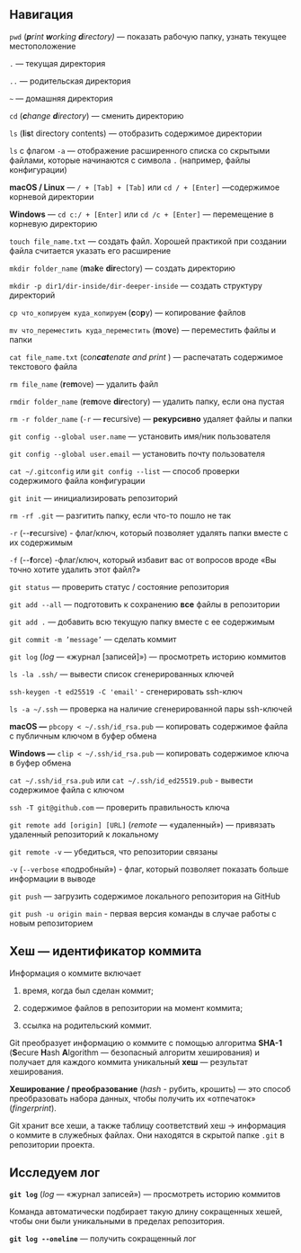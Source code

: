 ## **Навигация**

`pwd` (***p**rint **w**orking **d**irectory)* — показать рабочую папку, узнать текущее местоположение 

`.` — текущая директория  

`..` — родительская директория

`~` — домашняя директория

`cd` (***c**hange **d**irectory*) — сменить директорию

`ls` (**l**i**s**t directory contents) — отобразить содержимое директории

`ls` с флагом `-a` — отображение расширенного списка со скрытыми файлами, которые начинаются с символа `.` (например, файлы конфигурации)

**macOS / Linux** — `/ + [Tab] + [Tab]` или `cd / + [Enter]` —содержимое корневой директории

**Windows** — `cd c:/ + [Enter]` или `cd /c + [Enter]` — перемещение в корневую директорию

`touch file_name.txt` — создать файл. Хорошей практикой при создании файла считается указать его расширение

`mkdir folder_name` (**m**a**k**e **dir**ectory) — создать директорию 

`mkdir -p dir1/dir-inside/dir-deeper-inside` — создать структуру директорий

`cp что_копируем куда_копируем` (**c**o**p**y) — копирование файлов

`mv что_переместить куда_переместить` (**m**o**v**e) — переместить файлы и папки

`cat file_name.txt` (c*on**cat**enate and print* ) — распечатать содержимое текстового файла 

`rm file_name` (**r**e**m**ove) — удалить файл

`rmdir folder_name` (**r**e**m**ove **dir**ectory) — удалить папку, если она пустая

`rm -r folder_name` (`-r` — **r**ecursive) — **рекурсивно** удаляет файлы и папки

`git config --global user.name` — установить имя/ник пользователя

`git config --global user.email` — установить почту пользователя

`cat ~/.gitconfig` или `git config --list` — способ проверки содержимого файла конфигурации

`git init` — инициализировать репозиторий

`rm -rf .git` — разгитить папку, если что-то пошло не так

`-r` (--**r**ecursive) - флаг/ключ, который позволяет удалять папки вместе с их содержимым

`-f` (--**f**orce) -флаг/ключ, который избавит вас от вопросов вроде «Вы точно хотите удалить этот файл?»

`git status` — проверить статус / состояние репозитория 

`git add --all` —  подготовить к сохранению **все** файлы в репозитории

`git add .` — добавить всю текущую папку вместе с ее содержимым

`git commit -m ’message’` — сделать коммит

`git log` (*log* — «журнал [записей]») — просмотреть историю коммитов

`ls -la .ssh/` — вывести список сгенерированных ключей

`ssh-keygen -t ed25519 -C 'email'` - сгенерировать ssh-ключ

`ls -a ~/.ssh` — проверка на наличие сгенерированной пары ssh-ключей

**macOS —** `pbcopy < ~/.ssh/id_rsa.pub` — копировать содержимое файла с публичным ключом в буфер обмена

**Windows —** `clip < ~/.ssh/id_rsa.pub` — копировать содержимое ключа в буфер обмена

`cat ~/.ssh/id_rsa.pub` или `cat ~/.ssh/id_ed25519.pub` - вывести содержимое файла с ключом

`ssh -T git@github.com` — проверить правильность ключа 

`git remote add [origin] [URL]` (*remote* — «удаленный») — привязать удаленный репозиторий к локальному

`git remote -v` — убедиться, что репозитории связаны

`-v` (`--verbose` «подробный») - флаг, который позволяет показать больше информации в выводе

`git push` — загрузить содержимое локального репозитория на GitHub

`git push -u origin main` - первая версия команды в случае работы с новым репозиторием


## **Хеш — идентификатор коммита**

Информация о коммите включает 

1) время, когда был сделан коммит;

2) содержимое файлов в репозитории на момент коммита;

3) ссылка на родительский коммит.

Git преобразует информацию о коммите с помощью алгоритма **SHA-1** (**S**ecure **H**ash **A**lgorithm — безопасный алгоритм хеширования) и получает для каждого коммита уникальный **хеш** — результат хеширования.

**Хеширование / преобразование** (*hash -* рубить, крошить) — это способ преобразовать набора данных, чтобы получить их «отпечаток» (*fingerprint*). 

Git хранит все хеши, а также таблицу соответствий хеш → информация о коммите в служебных файлах. Они находятся в скрытой папке `.git` в репозитории проекта.


## **Исследуем лог**

**`git log`** (*log* — «журнал записей») — просмотреть историю коммитов

Команда автоматически подбирает такую длину сокращенных хешей, чтобы они были уникальными в пределах репозитория.

**`git log --oneline`** — получить сокращенный лог
